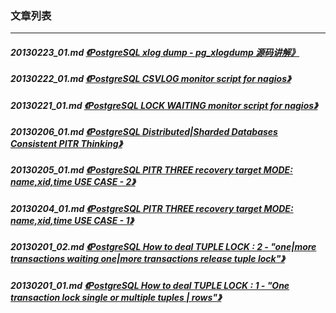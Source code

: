 ### 文章列表  
----  
##### 20130223_01.md   [《PostgreSQL xlog dump - pg_xlogdump 源码讲解》](20130223_01.md)  
##### 20130222_01.md   [《PostgreSQL CSVLOG monitor script for nagios》](20130222_01.md)  
##### 20130221_01.md   [《PostgreSQL LOCK WAITING monitor script for nagios》](20130221_01.md)  
##### 20130206_01.md   [《PostgreSQL Distributed|Sharded Databases Consistent PITR Thinking》](20130206_01.md)  
##### 20130205_01.md   [《PostgreSQL PITR THREE recovery target MODE: name,xid,time USE CASE - 2》](20130205_01.md)  
##### 20130204_01.md   [《PostgreSQL PITR THREE recovery target MODE: name,xid,time USE CASE - 1》](20130204_01.md)  
##### 20130201_02.md   [《PostgreSQL How to deal TUPLE LOCK : 2 - "one|more transactions waiting one|more transactions release tuple lock"》](20130201_02.md)  
##### 20130201_01.md   [《PostgreSQL How to deal TUPLE LOCK : 1 - "One transaction lock single or multiple tuples | rows"》](20130201_01.md)  
